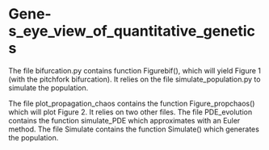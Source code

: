 # Gene-s_eye_view_of_quantitative_genetics

The file bifurcation.py contains function Figurebif(), which will yield Figure 1 (with the pitchfork bifurcation). It relies on the file simulate_population.py to simulate the population.

The file plot_propagation_chaos contains the function Figure_propchaos() which will plot Figure 2. It relies on two other files.
The file PDE_evolution contains the function simulate_PDE which approximates with an Euler method. The file Simulate contains the function Simulate() which generates the population.
